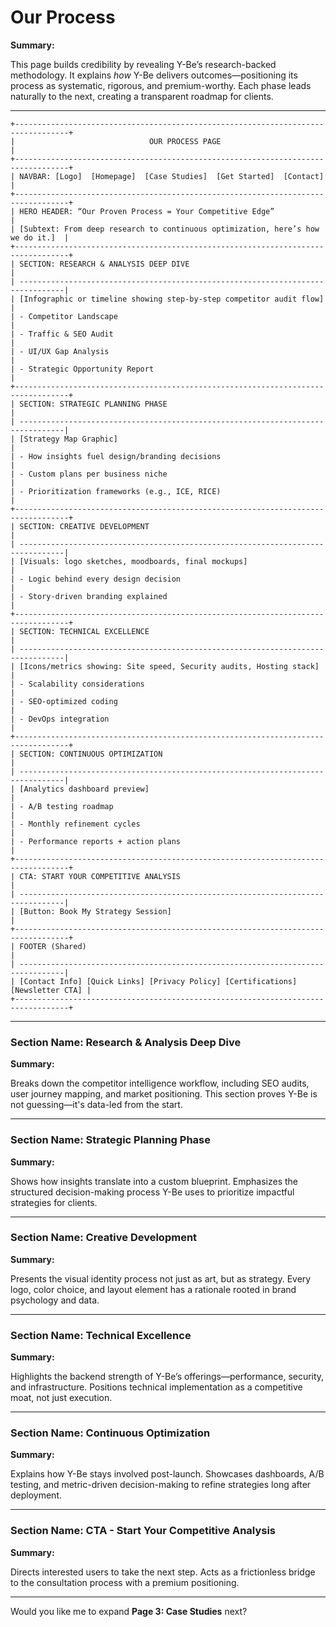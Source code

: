 # Our Process

**Summary:**

This page builds credibility by revealing Y-Be’s research-backed methodology. It explains *how* Y-Be delivers outcomes—positioning its process as systematic, rigorous, and premium-worthy. Each phase leads naturally to the next, creating a transparent roadmap for clients.

---

```
+----------------------------------------------------------------------------------+
|                              OUR PROCESS PAGE                                   |
+----------------------------------------------------------------------------------+
| NAVBAR: [Logo]  [Homepage]  [Case Studies]  [Get Started]  [Contact]            |
+----------------------------------------------------------------------------------+
| HERO HEADER: “Our Proven Process = Your Competitive Edge”                       |
| [Subtext: From deep research to continuous optimization, here’s how we do it.]  |
+----------------------------------------------------------------------------------+
| SECTION: RESEARCH & ANALYSIS DEEP DIVE                                          |
| --------------------------------------------------------------------------------|
| [Infographic or timeline showing step-by-step competitor audit flow]            |
| - Competitor Landscape                                                          |
| - Traffic & SEO Audit                                                           |
| - UI/UX Gap Analysis                                                            |
| - Strategic Opportunity Report                                                  |
+----------------------------------------------------------------------------------+
| SECTION: STRATEGIC PLANNING PHASE                                               |
| --------------------------------------------------------------------------------|
| [Strategy Map Graphic]                                                          |
| - How insights fuel design/branding decisions                                   |
| - Custom plans per business niche                                               |
| - Prioritization frameworks (e.g., ICE, RICE)                                   |
+----------------------------------------------------------------------------------+
| SECTION: CREATIVE DEVELOPMENT                                                   |
| --------------------------------------------------------------------------------|
| [Visuals: logo sketches, moodboards, final mockups]                             |
| - Logic behind every design decision                                            |
| - Story-driven branding explained                                               |
+----------------------------------------------------------------------------------+
| SECTION: TECHNICAL EXCELLENCE                                                   |
| --------------------------------------------------------------------------------|
| [Icons/metrics showing: Site speed, Security audits, Hosting stack]             |
| - Scalability considerations                                                    |
| - SEO-optimized coding                                                          |
| - DevOps integration                                                            |
+----------------------------------------------------------------------------------+
| SECTION: CONTINUOUS OPTIMIZATION                                                |
| --------------------------------------------------------------------------------|
| [Analytics dashboard preview]                                                   |
| - A/B testing roadmap                                                           |
| - Monthly refinement cycles                                                     |
| - Performance reports + action plans                                            |
+----------------------------------------------------------------------------------+
| CTA: START YOUR COMPETITIVE ANALYSIS                                            |
| --------------------------------------------------------------------------------|
| [Button: Book My Strategy Session]                                              |
+----------------------------------------------------------------------------------+
| FOOTER (Shared)                                                                 |
| --------------------------------------------------------------------------------|
| [Contact Info] [Quick Links] [Privacy Policy] [Certifications] [Newsletter CTA] |
+----------------------------------------------------------------------------------+

```

---

### Section Name: Research & Analysis Deep Dive

**Summary:**

Breaks down the competitor intelligence workflow, including SEO audits, user journey mapping, and market positioning. This section proves Y-Be is not guessing—it's data-led from the start.

---

### Section Name: Strategic Planning Phase

**Summary:**

Shows how insights translate into a custom blueprint. Emphasizes the structured decision-making process Y-Be uses to prioritize impactful strategies for clients.

---

### Section Name: Creative Development

**Summary:**

Presents the visual identity process not just as art, but as strategy. Every logo, color choice, and layout element has a rationale rooted in brand psychology and data.

---

### Section Name: Technical Excellence

**Summary:**

Highlights the backend strength of Y-Be’s offerings—performance, security, and infrastructure. Positions technical implementation as a competitive moat, not just execution.

---

### Section Name: Continuous Optimization

**Summary:**

Explains how Y-Be stays involved post-launch. Showcases dashboards, A/B testing, and metric-driven decision-making to refine strategies long after deployment.

---

### Section Name: CTA - Start Your Competitive Analysis

**Summary:**

Directs interested users to take the next step. Acts as a frictionless bridge to the consultation process with a premium positioning.

---

Would you like me to expand **Page 3: Case Studies** next?